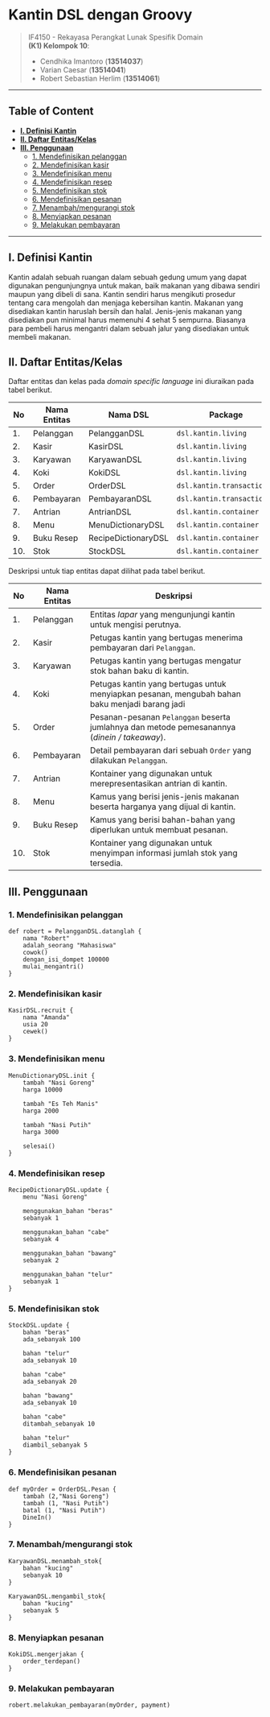 # Kantin DSL dengan Groovy

> IF4150 - Rekayasa Perangkat Lunak Spesifik Domain  
> **(K1) Kelompok 10**:
> - Cendhika Imantoro (**13514037**)
> - Varian Caesar (**13514041**)
> - Robert Sebastian Herlim (**13514061**)

----
## **Table of Content**
- [**I. Definisi Kantin**](#i-definisi-kantin)
- [**II. Daftar Entitas/Kelas**](#ii-daftar-entitaskelas)
- [**III. Penggunaan**](#iii-penggunaan)
    - [1. Mendefinisikan pelanggan](#1-mendefinisikan-pelanggan)
    - [2. Mendefinisikan kasir](#2-mendefinisikan-kasir)
    - [3. Mendefinisikan menu](#3-mendefinisikan-menu)
    - [4. Mendefinisikan resep](#4-mendefinisikan-resep)
    - [5. Mendefinisikan stok](#5-mendefinisikan-stok)
    - [6. Mendefinisikan pesanan](#6-mendefinisikan-pesanan)
    - [7. Menambah/mengurangi stok](#7-menambahmengurangi-stok)
    - [8. Menyiapkan pesanan](#8-menyiapkan-pesanan)
    - [9. Melakukan pembayaran](#9-melakukan-pembayaran)

----

## **I. Definisi Kantin**
Kantin adalah sebuah ruangan dalam sebuah gedung umum yang dapat digunakan pengunjungnya untuk makan, baik makanan yang dibawa sendiri maupun yang dibeli di sana. Kantin sendiri harus mengikuti prosedur tentang cara mengolah dan menjaga kebersihan kantin. Makanan yang disediakan kantin haruslah bersih dan halal. Jenis-jenis makanan yang disediakan pun minimal harus memenuhi 4 sehat 5 sempurna. Biasanya para pembeli harus mengantri dalam sebuah jalur yang disediakan untuk membeli makanan.

## **II. Daftar Entitas/Kelas**
Daftar entitas dan kelas pada *domain specific language* ini diuraikan pada tabel berikut.

| No  | Nama Entitas | Nama DSL            | Package                    |
| --- | ------------ | ------------------- | -------------------------- |
| 1.  | Pelanggan    | PelangganDSL        | `dsl.kantin.living`        |
| 2.  | Kasir        | KasirDSL            | `dsl.kantin.living`        |
| 3.  | Karyawan     | KaryawanDSL         | `dsl.kantin.living`        |
| 4.  | Koki         | KokiDSL             | `dsl.kantin.living`        |
| 5.  | Order        | OrderDSL            | `dsl.kantin.transactional` |
| 6.  | Pembayaran   | PembayaranDSL       | `dsl.kantin.transactional` |
| 7.  | Antrian      | AntrianDSL          | `dsl.kantin.container`     |
| 8.  | Menu         | MenuDictionaryDSL   | `dsl.kantin.container`     |
| 9.  | Buku Resep   | RecipeDictionaryDSL | `dsl.kantin.container`     |
| 10. | Stok         | StockDSL            | `dsl.kantin.container`     |

Deskripsi untuk tiap entitas dapat dilihat pada tabel berikut.

| No  | Nama Entitas | Deskripsi                                                                                      |
| --- | ------------ | ---------------------------------------------------------------------------------------------- |
| 1.  | Pelanggan    | Entitas *lapar* yang mengunjungi kantin untuk mengisi perutnya.                                |
| 2.  | Kasir        | Petugas kantin yang bertugas menerima pembayaran dari `Pelanggan`.                             |
| 3.  | Karyawan     | Petugas kantin yang bertugas mengatur stok bahan baku di kantin.                               |
| 4.  | Koki         | Petugas kantin yang bertugas untuk menyiapkan pesanan, mengubah bahan baku menjadi barang jadi |
| 5.  | Order        | Pesanan-pesanan `Pelanggan` beserta jumlahnya dan metode pemesanannya (*dinein / takeaway*).   |
| 6.  | Pembayaran   | Detail pembayaran dari sebuah `Order` yang dilakukan `Pelanggan`.                              |
| 7.  | Antrian      | Kontainer yang digunakan untuk merepresentasikan antrian di kantin.                            |
| 8.  | Menu         | Kamus yang berisi jenis-jenis makanan beserta harganya yang dijual di kantin.                  |
| 9.  | Buku Resep   | Kamus yang berisi bahan-bahan yang diperlukan untuk membuat pesanan.                           |
| 10. | Stok         | Kontainer yang digunakan untuk menyimpan informasi jumlah stok yang tersedia.                  |

## **III. Penggunaan**
### 1. Mendefinisikan pelanggan
```
def robert = PelangganDSL.datanglah {
    nama "Robert"
    adalah_seorang "Mahasiswa"
    cowok()
    dengan_isi_dompet 100000
    mulai_mengantri()
}
```

### 2. Mendefinisikan kasir
```
KasirDSL.recruit {
    nama "Amanda"
    usia 20
    cewek()
}
```

### 3. Mendefinisikan menu
```
MenuDictionaryDSL.init {
    tambah "Nasi Goreng"
    harga 10000

    tambah "Es Teh Manis"
    harga 2000

    tambah "Nasi Putih"
    harga 3000

    selesai()
}
```

### 4. Mendefinisikan resep
```
RecipeDictionaryDSL.update {
    menu "Nasi Goreng"

    menggunakan_bahan "beras"
    sebanyak 1

    menggunakan_bahan "cabe"
    sebanyak 4

    menggunakan_bahan "bawang"
    sebanyak 2

    menggunakan_bahan "telur"
    sebanyak 1
}
```

### 5. Mendefinisikan stok
```
StockDSL.update {
    bahan "beras"
    ada_sebanyak 100

    bahan "telur"
    ada_sebanyak 10

    bahan "cabe"
    ada_sebanyak 20

    bahan "bawang"
    ada_sebanyak 10

    bahan "cabe"
    ditambah_sebanyak 10

    bahan "telur"
    diambil_sebanyak 5
}
```

### 6. Mendefinisikan pesanan
```
def myOrder = OrderDSL.Pesan {
    tambah (2,"Nasi Goreng")
    tambah (1, "Nasi Putih")
    batal (1, "Nasi Putih")
    DineIn()
}
```

### 7. Menambah/mengurangi stok
```
KaryawanDSL.menambah_stok{
    bahan "kucing"
    sebanyak 10
}

KaryawanDSL.mengambil_stok{
    bahan "kucing"
    sebanyak 5
}
```

### 8. Menyiapkan pesanan
```
KokiDSL.mengerjakan {
    order_terdepan()
}
```

### 9. Melakukan pembayaran
```
robert.melakukan_pembayaran(myOrder, payment)
```